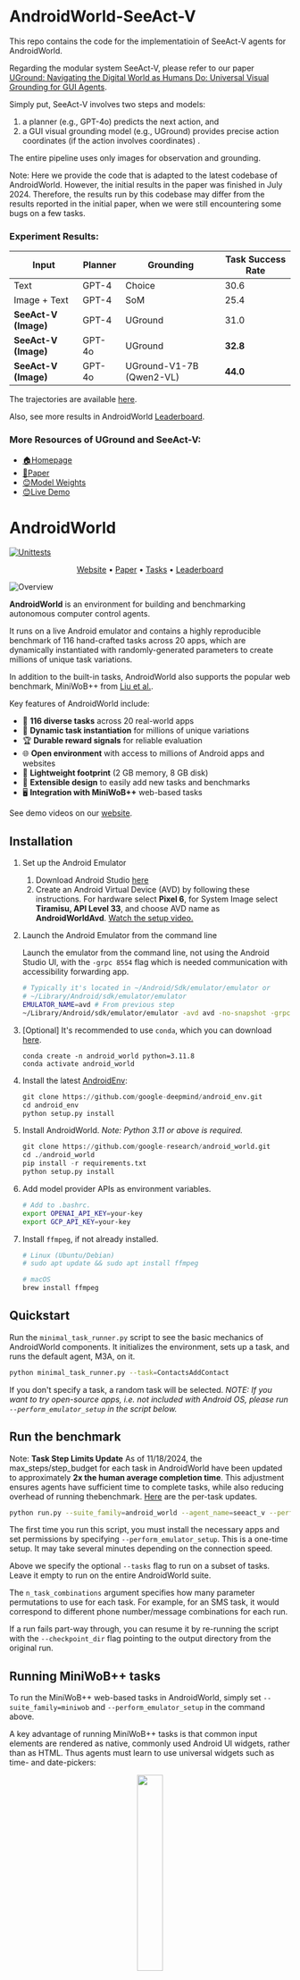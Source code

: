 # AndroidWorld-SeeAct-V

This repo contains the code for the implementatioin of SeeAct-V agents for AndroidWorld. 

Regarding the modular system SeeAct-V, please refer to our paper [UGround: Navigating the Digital World as Humans Do:
Universal Visual Grounding for GUI Agents](https://osu-nlp-group.github.io/UGround/).

Simply put, SeeAct-V involves two steps and models: 
1. a planner (e.g., GPT-4o) predicts the next action, and
2. a GUI visual grounding model (e.g., UGround) provides precise action coordinates (if the action involves coordinates) .

The entire pipeline uses only images for observation and grounding.



Note: Here we provide the code that is adapted to the latest codebase of AndroidWorld. However, the initial results in the paper was finished in July 2024. Therefore, the results run by this codebase may differ from the results reported in the initial paper, when we were still encountering some bugs on a few tasks.

### Experiment Results:



| Input                | Planner | Grounding                | Task Success Rate |
| -------------------- | ------- | ------------------------ | ----------------- |
| Text                 | GPT-4   | Choice                   | 30.6              |
| Image + Text         | GPT-4   | SoM                      | 25.4              |
| **SeeAct-V (Image)** | GPT-4   | UGround                  | 31.0              |
| **SeeAct-V (Image)** | GPT-4o  | UGround                  | **32.8**          |
| **SeeAct-V (Image)** | GPT-4o  | UGround-V1-7B (Qwen2-VL) | **44.0**          |

The trajectories are available [here](https://huggingface.co/datasets/BoyuNLP/Misc/tree/main/Experiments/AndroidWorld).

Also, see more results in AndroidWorld [Leaderboard](https://docs.google.com/spreadsheets/d/1cchzP9dlTZ3WXQTfYNhh3avxoLipqHN75v1Tb86uhHo/edit?gid=0#gid=0).


### More Resources of UGround and SeeAct-V:

- [🏠Homepage](https://osu-nlp-group.github.io/UGround)
- [📖Paper](https://arxiv.org/abs/2410.05243)
- [😊Model Weights](https://huggingface.co/collections/osunlp/uground-677824fc5823d21267bc9812)
- [😊Live Demo](https://huggingface.co/spaces/orby-osu/UGround)


# AndroidWorld

[![Unittests](https://github.com/google-research/android_world/actions/workflows/pytest.yml/badge.svg)](https://github.com/google-research/android_world/actions/workflows/pytest.yml)

<p align="center">
<a href="https://google-research.github.io/android_world/">Website</a> •
<a href="https://arxiv.org/pdf/2405.14573">Paper</a> •
<a href="https://google-research.github.io/android_world/task_list.html">Tasks</a> •
<a href="https://docs.google.com/spreadsheets/d/1cchzP9dlTZ3WXQTfYNhh3avxoLipqHN75v1Tb86uhHo/edit?gid=0#gid=0">Leaderboard</a>
</p>

![Overview](assets/overview.png)

**AndroidWorld** is an environment for building and benchmarking autonomous computer control agents.

It runs on a live Android emulator and contains a highly reproducible benchmark of 116 hand-crafted tasks across 20 apps, which are dynamically instantiated with randomly-generated parameters to create millions of unique task variations.

In addition to the built-in tasks, AndroidWorld also supports the popular web benchmark, MiniWoB++ from [Liu et al.](http://arxiv.org/abs/1802.08802).

Key features of AndroidWorld include:

* 📝 **116 diverse tasks** across 20 real-world apps
* 🎲 **Dynamic task instantiation** for millions of unique variations
* 🏆 **Durable reward signals** for reliable evaluation
* 🌐 **Open environment** with access to millions of Android apps and websites
* 💾 **Lightweight footprint** (2 GB memory, 8 GB disk)
* 🔧 **Extensible design** to easily add new tasks and benchmarks
* 🖥️ **Integration with MiniWoB++** web-based tasks

See demo videos on our [website](https://google-research.github.io/android_world/).

## Installation

1. Set up the Android Emulator
   1. Download Android Studio [here](https://developer.android.com/studio?gad_source=1&gclid=Cj0KCQjw3ZayBhDRARIsAPWzx8oLcadBD0vAq8xmUutaunLGSzhgEtLz4xVZ_SpV4G0xJazS7LxQkDsaAuveEALw_wcB&gclsrc=aw.ds)
   2. Create an Android Virtual Device (AVD) by following these instructions. For hardware select **Pixel 6**, for System Image select **Tiramisu, API Level 33**, and choose AVD name as **AndroidWorldAvd**. [Watch the setup video.](https://github.com/google-research/android_world/assets/162379927/efc33980-8b36-44be-bb2b-a92d4c334a50)

1. Launch the Android Emulator from the command line

    Launch the emulator from the command line, not using the Android Studio UI, with the `-grpc 8554` flag which is needed communication with accessibility forwarding app.

    ```bash
    # Typically it's located in ~/Android/Sdk/emulator/emulator or
    # ~/Library/Android/sdk/emulator/emulator
    EMULATOR_NAME=avd # From previous step
    ~/Library/Android/sdk/emulator/emulator -avd avd -no-snapshot -grpc 8554
    ```

1. [Optional] It's recommended to use `conda`, which you can download [here](https://docs.anaconda.com/free/miniconda/miniconda-install/).

    ```
    conda create -n android_world python=3.11.8
    conda activate android_world
    ```

1. Install the latest [AndroidEnv](https://github.com/google-deepmind/android_env):

    ```python
    git clone https://github.com/google-deepmind/android_env.git
    cd android_env
    python setup.py install
    ```

1. Install AndroidWorld. *Note: Python 3.11 or above is required.*

    ```python
    git clone https://github.com/google-research/android_world.git
    cd ./android_world
    pip install -r requirements.txt
    python setup.py install
    ```

1. Add model provider APIs as environment variables.

    ```bash
    # Add to .bashrc.
    export OPENAI_API_KEY=your-key
    export GCP_API_KEY=your-key
    ```

1. Install `ffmpeg`, if not already installed.

    ```bash
    # Linux (Ubuntu/Debian)
    # sudo apt update && sudo apt install ffmpeg

    # macOS
    brew install ffmpeg
    ```

## Quickstart

Run the `minimal_task_runner.py` script to see the basic mechanics of AndroidWorld components. It initializes the environment, sets up a task, and runs the default agent, M3A, on it.
```bash
python minimal_task_runner.py --task=ContactsAddContact
```

If you don't specify a task, a random task will be selected. *NOTE: If you want to try open-source apps, i.e. not included with Android OS, please run `--perform_emulator_setup` in the script below.*

## Run the benchmark

Note: **Task Step Limits Update**
As of 11/18/2024, the max_steps/step_budget for each task in AndroidWorld have been updated to approximately **2x the human average completion time**. This adjustment ensures agents have sufficient time to complete tasks, while also reducing overhead of running thebenchmark. [Here](https://docs.google.com/spreadsheets/d/1KF-vY0Uy47o0mnursvs-HmS6hreU6U3rPrAjgEfjMK4/edit?usp=sharing) are the per-task updates.

```bash
python run.py --suite_family=android_world --agent_name=seeact_v --perform_emulator_setup 
```




The first time you run this script, you must install the necessary apps and set permissions by specifying `--perform_emulator_setup`. This is a one-time setup. It may take several minutes depending on the connection speed.

Above we specify the optional `--tasks` flag to run on a subset of tasks. Leave it empty to run on the entire AndroidWorld suite.

The `n_task_combinations` argument specifies how many parameter permutations to use for each task. For example, for an SMS task, it would correspond to different phone number/message combinations for each run.

If a run fails part-way through, you can resume it by re-running the script with the `--checkpoint_dir` flag pointing to the output directory from the original run.

## Running MiniWoB++ tasks

To run the MiniWoB++ web-based tasks in AndroidWorld, simply set
`--suite_family=miniwob` and `--perform_emulator_setup` in the command above.

A key advantage of running MiniWoB++ tasks is that common input elements are
rendered as native, commonly used Android UI widgets, rather than as HTML. Thus agents must learn to use universal
widgets such as time- and date-pickers:

<p align="center">
   <img src="assets/miniwob.png" style="width:30%">
</p>

## Create your own agent

In addition to the agents we provide [here](https://github.com/google-research/android_world/tree/main/android_world/agents), you can also easily create your own agent and run the benchmark with it as follows.

1. Create an agent class that inherits from [EnvironmentInteractingAgent](https://github.com/google-research/android_world/blob/6e4feb00702735c9a7485f4ae714528a058cb2b7/android_world/agents/base_agent.py#L39C1-L39C44) and implement the [step](https://github.com/google-research/android_world/blob/6e4feb00702735c9a7485f4ae714528a058cb2b7/android_world/agents/base_agent.py#L116) method.
In the current workflow, the agent tries to complete a task in a for loop. In each round, the [step](https://github.com/google-research/android_world/blob/6e4feb00702735c9a7485f4ae714528a058cb2b7/android_world/agents/base_agent.py#L116) method will be called and this is where you implement your agent's logic. A typical approach involves first gathering information like the current screenshot, the UI elements (like buttons, icons) through the AndroidEnv instance within the agent, selecting one of the [supported actions](https://github.com/google-research/android_world/blob/main/android_world/env/json_action.py), executing it through the AndroidEnv and returning an [AgentInteractionResult](https://github.com/google-research/android_world/blob/6e4feb00702735c9a7485f4ae714528a058cb2b7/android_world/agents/base_agent.py#L26). The `done` property on AgentInteractionResult should be set to true to indicate that the task is finished.

2. Import your agent in [run.py](https://github.com/google-research/android_world/blob/main/run.py) and also add it into the [_get_agent](https://github.com/google-research/android_world/blob/15471441ac306ff08bca87454b1b546ae81db7af/run.py#L147) method which takes in your agent's name and return an instance of it.

3. Now you can run the benchmark with your new agent using the command above with the `agent_name` flag changed to your agent's name.

## Adding new tasks

Please see [the guide](https://github.com/google-research/android_world/blob/main/docs/tasks_guide.md) on adding new tasks to AndroidWorld.

## Citation

If you use our environment or data, please cite our paper:

```
@misc{rawles2024androidworlddynamicbenchmarkingenvironment,
      title={AndroidWorld: A Dynamic Benchmarking Environment for Autonomous Agents},
      author={Christopher Rawles and Sarah Clinckemaillie and Yifan Chang and Jonathan Waltz and Gabrielle Lau and Marybeth Fair and Alice Li and William Bishop and Wei Li and Folawiyo Campbell-Ajala and Daniel Toyama and Robert Berry and Divya Tyamagundlu and Timothy Lillicrap and Oriana Riva},
      year={2024},
      eprint={2405.14573},
      archivePrefix={arXiv},
      primaryClass={cs.AI},
      url={https://arxiv.org/abs/2405.14573},
}
```

*This is not an officially supported Google product.*
